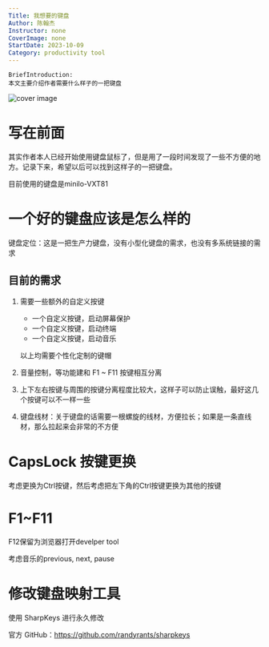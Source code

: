 ```yaml
---
Title: 我想要的键盘
Author: 陈翰杰
Instructor: none
CoverImage: none
StartDate: 2023-10-09
Category: productivity tool
---
```


```
BriefIntroduction:
本文主要介绍作者需要什么样子的一把键盘
```

<!-- split -->

![cover image](none)

# 写在前面

其实作者本人已经开始使用键盘鼠标了，但是用了一段时间发现了一些不方便的地方。记录下来，希望以后可以找到这样子的一把键盘。

目前使用的键盘是minilo-VXT81

# 一个好的键盘应该是怎么样的

键盘定位：这是一把生产力键盘，没有小型化键盘的需求，也没有多系统链接的需求

## 目前的需求

1. 需要一些额外的自定义按键

   - 一个自定义按键，启动屏幕保护
   - 一个自定义按键，启动终端
   - 一个自定义按键，启动音乐

   以上均需要个性化定制的键帽

2. 音量控制，等功能建和 F1 ~ F11 按键相互分离

3. 上下左右按键与周围的按键分离程度比较大，这样子可以防止误触，最好这几个按键可以不一样一些

4. 键盘线材：关于键盘的话需要一根螺旋的线材，方便拉长；如果是一条直线材，那么拉起来会非常的不方便

# CapsLock 按键更换

考虑更换为Ctrl按键，然后考虑把左下角的Ctrl按键更换为其他的按键



# F1~F11

F12保留为浏览器打开develper tool

考虑音乐的previous, next, pause



# 修改键盘映射工具

使用 SharpKeys 进行永久修改

官方 GitHub：https://github.com/randyrants/sharpkeys
